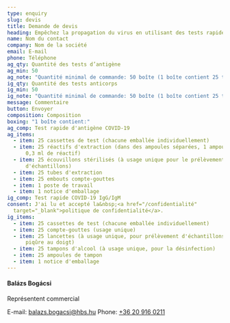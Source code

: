 ```yaml
---
type: enquiry
slug: devis
title: Demande de devis
heading: Empêchez la propagation du virus en utilisant des tests rapides!
name: Nom du contact
company: Nom de la société
email: E-mail
phone: Téléphone
ag_qty: Quantité des tests d’antigène
ag_min: 50
ag_note: "Quantité minimal de commande: 50 boîte (1 boîte contient 25 tests)"
ig_qty: Quantité des tests anticorps
ig_min: 50
ig_note: "Quantité minimal de commande: 50 boîte (1 boîte contient 25 tests)"
message: Commentaire
button: Envoyer
composition: Composition
boxing: "1 boîte contient:"
ag_comp: Test rapide d'antigène COVID-19
ag_items:
  - item: 25 cassettes de test (chacune emballée individuellement)
  - item: 25 réactifs d'extraction (dans des ampoules séparées, 1 ampoule contient
      0,3 ml de réactif)
  - item: 25 écouvillons stérilisés (à usage unique pour le prélèvement
      d'échantillons)
  - item: 25 tubes d'extraction
  - item: 25 embouts compte-gouttes
  - item: 1 poste de travail
  - item: 1 notice d'emballage
ig_comp: Test rapide COVID-19 IgG/IgM
consent: J'ai lu et accepté la&nbsp;<a href="/confidentialité"
  target="_blank">politique de confidentialité</a>.
ig_items:
  - item: 25 cassettes de test (chacune emballée individuellement)
  - item: 25 compte-gouttes (usage unique)
  - item: 25 lancettes (à usage unique, pour prélèvement d'échantillons de sang par
      piqûre au doigt)
  - item: 25 tampons d'alcool (à usage unique, pour la désinfection)
  - item: 25 ampoules de tampon
  - item: 1 notice d'emballage
---
```

#### Balázs Bogácsi

Représentent commercial

E-mail: [balazs.bogacsi@hbs.hu](mailto:balazs.bogacsi@hbs.hu)
Phone: [+36 20 916 0211](tel:+36209160211)